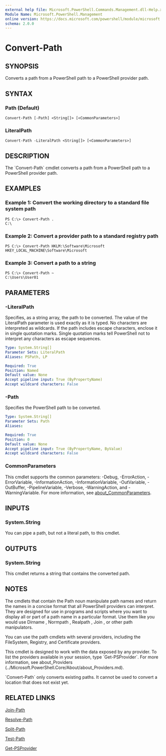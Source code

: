 ```yaml
---
external help file: Microsoft.PowerShell.Commands.Management.dll-Help.xml
Module Name: Microsoft.PowerShell.Management
online version: https://docs.microsoft.com/powershell/module/microsoft.powershell.management/convert-path?view=powershell-7.1&WT.mc_id=ps-gethelp
schema: 2.0.0
---
```


# Convert-Path

## SYNOPSIS
Converts a path from a PowerShell path to a PowerShell provider path.

## SYNTAX

### Path (Default)
```
Convert-Path [-Path] <String[]> [<CommonParameters>]
```

### LiteralPath
```
Convert-Path -LiteralPath <String[]> [<CommonParameters>]
```

## DESCRIPTION
The \`Convert-Path\` cmdlet converts a path from a PowerShell path to a PowerShell provider path.

## EXAMPLES

### Example 1: Convert the working directory to a standard file system path
```
PS C:\> Convert-Path .
C:\
```

### Example 2: Convert a provider path to a standard registry path
```
PS C:\> Convert-Path HKLM:\Software\Microsoft
HKEY_LOCAL_MACHINE\Software\Microsoft
```

### Example 3: Convert a path to a string
```
PS C:\> Convert-Path ~
C:\Users\User01
```

## PARAMETERS

### -LiteralPath
Specifies, as a string array, the path to be converted.
The value of the LiteralPath parameter is used exactly as it is typed.
No characters are interpreted as wildcards.
If the path includes escape characters, enclose it in single quotation marks.
Single quotation marks tell PowerShell not to interpret any characters as escape sequences.

```yaml
Type: System.String[]
Parameter Sets: LiteralPath
Aliases: PSPath, LP

Required: True
Position: Named
Default value: None
Accept pipeline input: True (ByPropertyName)
Accept wildcard characters: False
```

### -Path
Specifies the PowerShell path to be converted.

```yaml
Type: System.String[]
Parameter Sets: Path
Aliases:

Required: True
Position: 0
Default value: None
Accept pipeline input: True (ByPropertyName, ByValue)
Accept wildcard characters: False
```

### CommonParameters
This cmdlet supports the common parameters: -Debug, -ErrorAction, -ErrorVariable, -InformationAction, -InformationVariable, -OutVariable, -OutBuffer, -PipelineVariable, -Verbose, -WarningAction, and -WarningVariable. For more information, see [about_CommonParameters](http://go.microsoft.com/fwlink/?LinkID=113216).

## INPUTS

### System.String
You can pipe a path, but not a literal path, to this cmdlet.

## OUTPUTS

### System.String
This cmdlet returns a string that contains the converted path.

## NOTES
The cmdlets that contain the Path noun manipulate path names and return the names in a concise format that all PowerShell providers can interpret.
They are designed for use in programs and scripts where you want to display all or part of a path name in a particular format.
Use them like you would use Dirname , Normpath , Realpath , Join , or other path manipulators.

You can use the path cmdlets with several providers, including the FileSystem, Registry, and Certificate providers.

This cmdlet is designed to work with the data exposed by any provider.
To list the providers available in your session, type \`Get-PSProvider\`.
For more information, see about_Providers (../Microsoft.PowerShell.Core/About/about_Providers.md).

\`Convert-Path\` only converts existing paths.
It cannot be used to convert a location that does not exist yet.

## RELATED LINKS

[Join-Path]()

[Resolve-Path]()

[Split-Path]()

[Test-Path]()

[Get-PSProvider]()

